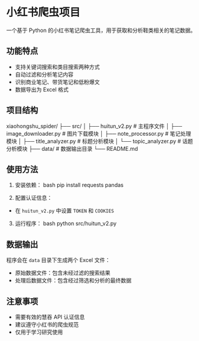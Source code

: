 # 小红书爬虫项目

一个基于 Python 的小红书笔记爬虫工具，用于获取和分析鞋类相关的笔记数据。

## 功能特点

- 支持关键词搜索和类目搜索两种方式
- 自动过滤和分析笔记内容
- 识别商业笔记、带货笔记和低粉爆文
- 数据导出为 Excel 格式

## 项目结构
xiaohongshu_spider/
├── src/
│ ├── huitun_v2.py # 主程序文件
│ ├── image_downloader.py # 图片下载模块
│ ├── note_processor.py # 笔记处理模块
│ ├── title_analyzer.py # 标题分析模块
│ └── topic_analyzer.py # 话题分析模块
├── data/ # 数据输出目录
└── README.md

## 使用方法

1. 安装依赖：
bash
pip install requests pandas

2. 配置认证信息：
- 在 `huitun_v2.py` 中设置 `TOKEN` 和 `COOKIES`

3. 运行程序：
bash
python src/huitun_v2.py

## 数据输出

程序会在 `data` 目录下生成两个 Excel 文件：
- 原始数据文件：包含未经过滤的搜索结果
- 处理后数据文件：包含经过筛选和分析的最终数据

## 注意事项

- 需要有效的慧吞 API 认证信息
- 建议遵守小红书的爬虫规范
- 仅用于学习研究使用
